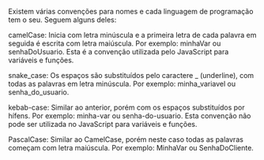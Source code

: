 Existem várias convenções para nomes e cada linguagem de programação tem o seu. Seguem alguns deles:

camelCase: Inicia com letra minúscula e a primeira letra de cada palavra em seguida é escrita com letra maiúscula. Por exemplo: minhaVar ou senhaDoUsuario. Esta é a convenção utilizada pelo JavaScript para variáveis e funções.

snake_case: Os espaços são substituídos pelo caractere _ (underline), com todas as palavras em letra minúscula. Por exemplo: minha_variavel ou senha_do_usuario.

kebab-case: Similar ao anterior, porém com os espaços substituídos por hífens. Por exemplo: minha-var ou senha-do-usuario. Esta convenção não pode ser utilizada no JavaScript para variáveis e funções.

PascalCase: Similar ao CamelCase, porém neste caso todas as palavras começam com letra maiúscula. Por exemplo: MinhaVar ou SenhaDoCliente.